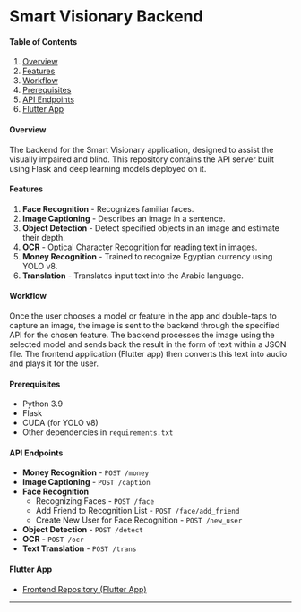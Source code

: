 # Smart Visionary Backend

#### Table of Contents
1. [Overview](#overview)
2. [Features](#features)
3. [Workflow](#workflow)
4. [Prerequisites](#prerequisites)
5. [API Endpoints](#api-endpoints)
6. [Flutter App](#flutter-app)

#### Overview
The backend for the Smart Visionary application, designed to assist the visually impaired and blind. This repository contains the API server built using Flask and deep learning models deployed on it.

#### Features
1. **Face Recognition** - Recognizes familiar faces.
2. **Image Captioning** - Describes an image in a sentence.
3. **Object Detection** -  Detect specified objects in an image and estimate their depth.
4. **OCR** - Optical Character Recognition for reading text in images.
5. **Money Recognition** - Trained to recognize Egyptian currency using YOLO v8.
6. **Translation** - Translates input text into the Arabic language.

#### Workflow
Once the user chooses a model or feature in the app and double-taps to capture an image, the image is sent to the backend through the specified API for the chosen feature.
The backend processes the image using the selected model and sends back the result in the form of text within a JSON file.
The frontend application (Flutter app) then converts this text into audio and plays it for the user.

#### Prerequisites
- Python 3.9
- Flask
- CUDA (for YOLO v8)
- Other dependencies in `requirements.txt`

#### API Endpoints
- **Money Recognition** - `POST /money`
- **Image Captioning** - `POST /caption`
- **Face Recognition** 
  - Recognizing Faces - `POST /face`
  - Add Friend to Recognition List - `POST /face/add_friend`
  - Create New User for Face Recognition - `POST /new_user`
- **Object Detection** - `POST /detect`
- **OCR** - `POST /ocr`
- **Text Translation** - `POST /trans`
  
#### Flutter App
- [Frontend Repository (Flutter App)](https://github.com/Rehab112/Smart_Visionary_App)

---
